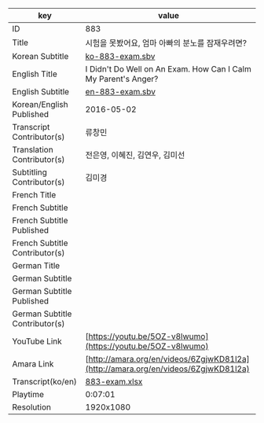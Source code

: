 |  key  |  value  |
|-------|---------|
| ID            | 883 |
| Title         | 시험을 못봤어요, 엄마 아빠의 분노를 잠재우려면? |
| Korean Subtitle | [ko-883-exam.sbv](https://github.com/jungtosociety/dharma-qna/raw/master/sub/883/ko-883-exam.sbv) |
| English Title | I Didn't Do Well on An Exam. How Can I Calm My Parent's Anger?  |
| English Subtitle | [en-883-exam.sbv](https://github.com/jungtosociety/dharma-qna/raw/master/sub/883/en-883-exam.sbv) |
| Korean/English Published     | 2016-05-02 |
| Transcript Contributor(s)   | 류창민 |
| Translation Contributor(s)   | 전은영, 이혜진, 김연우, 김미선 |
| Subtitling Contributor(s)   | 김미경 |
| French Title |  |
| French Subtitle |  |
| French Subtitle Published |  |
| French Subtitle Contributor(s) |  |
| German Title |  |
| German Subtitle |  |
| German Subtitle Published |  |
| German Subtitle Contributor(s) |  |
| YouTube Link  | [https://youtu.be/5OZ-v8lwumo](https://youtu.be/5OZ-v8lwumo) |
| Amara Link    | [http://amara.org/en/videos/6ZgjwKD81l2a](http://amara.org/en/videos/6ZgjwKD81l2a) |
| Transcript(ko/en) | [883-exam.xlsx](https://github.com/jungtosociety/dharma-qna/raw/master/sub/883/883-exam.xlsx) |
| Playtime | 0:07:01 |
| Resolution | 1920x1080|
